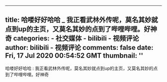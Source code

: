 
---
title: 哈喽好好哈哈 _ 我正看武林外传呢，莫名其妙就点到up的主页，又莫名其妙的点到了哔哩哔哩。好神奇
categories: 
    - 社交媒体
    - bilibili - 视频评论
author: bilibili - 视频评论
comments: false
date: Fri, 17 Jul 2020 00:54:52 GMT
thumbnail: ''
---

<div>   
哈喽好好哈哈 : 我正看武林外传呢，莫名其妙就点到up的主页，又莫名其妙的点到了哔哩哔哩。好神奇  
</div>
            